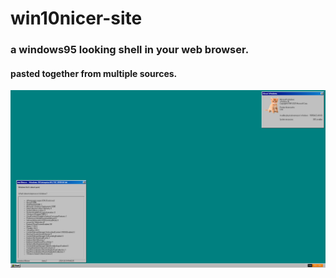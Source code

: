 # win10nicer-site
### a windows95 looking shell in your web browser.
#### pasted together from multiple sources.
![Screenshot of win10nicer-site](win10nicer.png)
